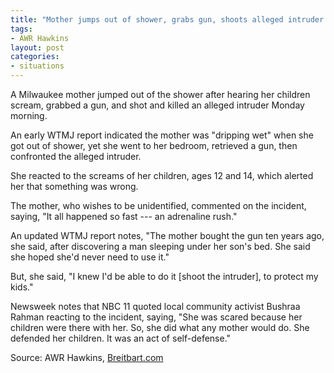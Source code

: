 ```yaml
---
title: "Mother jumps out of shower, grabs gun, shoots alleged intruder to save her children"
tags:
- AWR Hawkins
layout: post
categories:
- situations
---
```


A Milwaukee mother jumped out of the shower after hearing her children scream, grabbed a gun, and shot and killed an alleged intruder Monday morning.

An early WTMJ report indicated the mother was "dripping wet" when she got out of shower, yet she went to her bedroom, retrieved a gun, then confronted the alleged intruder.

She reacted to the screams of her children, ages 12 and 14, which alerted her that something was wrong.

The mother, who wishes to be unidentified, commented on the incident, saying, "It all happened so fast --- an adrenaline rush."

An updated WTMJ report notes, "The mother bought the gun ten years ago, she said, after discovering a man sleeping under her son's bed. She said she hoped she'd never need to use it."

But, she said, "I knew I'd be able to do it \[shoot the intruder\], to protect my kids."

Newsweek notes that NBC 11 quoted local community activist Bushraa Rahman reacting to the incident, saying, "She was scared because her children were there with her. So, she did what any mother would do. She defended her children. It was an act of self-defense."

Source: AWR Hawkins, [Breitbart.com](https://www.breitbart.com/politics/2022/08/18/mother-jumps-out-shower-grabs-gun-shoots-alleged-intruder-save-her-children/)
